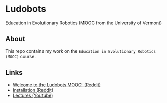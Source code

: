 # Ludobots

Education in Evolutionary Robotics (MOOC from the University of Vermont)

## About

This repo contains my work on the `Education in Evolutionary Robotics (MOOC)` course.

## Links

* [Welcome to the Ludobots MOOC! (Reddit)](https://www.reddit.com/r/ludobots/wiki/index/#welcome)
* [Installation (Reddit)](https://www.reddit.com/r/ludobots/wiki/installation/)
* [Lectures (Youtube)](https://www.youtube.com/playlist?list=PLAuiGdPEdw0iyApypcLk_xBKjLchQM-Mg)
